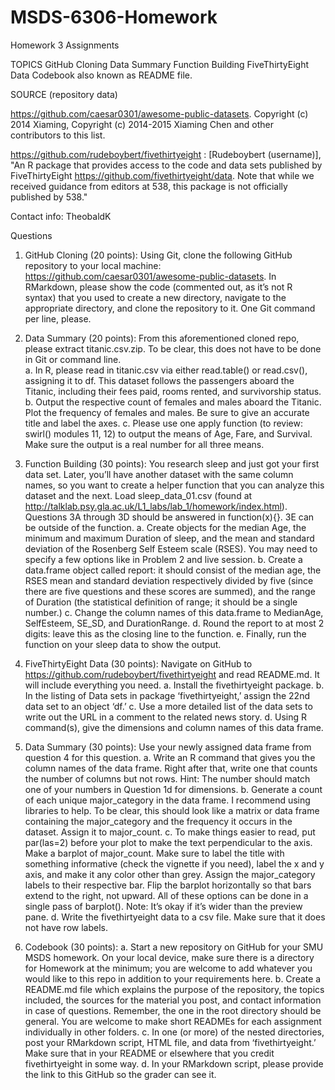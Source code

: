 # MSDS-6306-Homework
Homework 3 Assignments

TOPICS
GitHub Cloning 
Data Summary 
Function Building 
FiveThirtyEight Data 
Codebook also known as README file.

SOURCE (repository data)

https://github.com/caesar0301/awesome-public-datasets.  Copyright (c) 2014 Xiaming, Copyright (c) 2014-2015 Xiaming Chen and other contributors to this list.

https://github.com/rudeboybert/fivethirtyeight : [Rudeboybert (username)], "An R package that provides access to the code and data sets published by FiveThirtyEight https://github.com/fivethirtyeight/data. Note that while we received guidance from editors at 538, this package is not officially published by 538."

Contact info: 
TheobaldK


Questions
1.	GitHub Cloning (20 points): Using Git, clone the following GitHub repository to your local machine: https://github.com/caesar0301/awesome-public-datasets.  In RMarkdown, please show the code (commented out, as it’s not R syntax) that you used to create a new directory, navigate to the appropriate directory, and clone the repository to it.  One Git command per line, please.

2.	Data Summary (20 points): From this aforementioned cloned repo, please extract titanic.csv.zip.  To be clear, this does not have to be done in Git or command line.  
a.	In R, please read in titanic.csv via either read.table() or read.csv(), assigning it to df.  This dataset follows the passengers aboard the Titanic, including their fees paid, rooms rented, and survivorship status.
b.	Output the respective count of females and males aboard the Titanic. Plot the frequency of females and males.  Be sure to give an accurate title and label the axes.
c.	Please use one apply function (to review: swirl() modules 11, 12) to output the means of Age, Fare, and Survival.  Make sure the output is a real number for all three means.

3.	Function Building (30 points): You research sleep and just got your first data set.  Later, you’ll have another dataset with the same column names, so you want to create a helper function that you can analyze this dataset and the next.  Load sleep_data_01.csv (found at http://talklab.psy.gla.ac.uk/L1_labs/lab_1/homework/index.html).  Questions 3A through 3D should be answered in function(x){}.  3E can be outside of the function. 
a.	Create objects for the median Age, the minimum and maximum Duration of sleep, and the mean and standard deviation of the Rosenberg Self Esteem scale (RSES).  You may need to specify a few options like in Problem 2 and live session.
b.	Create a data.frame object called report: it should consist of the median age, the RSES mean and standard deviation respectively divided by five (since there are five questions and these scores are summed), and the range of Duration (the statistical definition of range; it should be a single number.)
c.	Change the column names of this data.frame to MedianAge, SelfEsteem, SE_SD, and DurationRange.
d.	Round the report to at most 2 digits: leave this as the closing line to the function.
e.	Finally, run the function on your sleep data to show the output.

4.	FiveThirtyEight Data (30 points): Navigate on GitHub to https://github.com/rudeboybert/fivethirtyeight and read README.md. It will include everything you need. 
a.	Install the fivethirtyeight package.
b.	In the listing of Data sets in package ‘fivethirtyeight,’ assign the 22nd data set to an object ‘df.’
c.	Use a more detailed list of the data sets to write out the URL in a comment to the related news story.
d.	Using R command(s), give the dimensions and column names of this data frame.

5.	Data Summary (30 points): Use your newly assigned data frame from question 4 for this question. 
a.	Write an R command that gives you the column names of the data frame.  Right after that, write one that counts the number of columns but not rows.  Hint: The number should match one of your numbers in Question 1d for dimensions.
b.	Generate a count of each unique major_category in the data frame.  I recommend using libraries to help.  To be clear, this should look like a matrix or data frame containing the major_category and the frequency it occurs in the dataset.  Assign it to major_count.
c.	To make things easier to read, put par(las=2) before your plot to make the text perpendicular to the axis.  Make a barplot of major_count.  Make sure to label the title with something informative (check the vignette if you need), label the x and y axis, and make it any color other than grey.  Assign the major_category labels to their respective bar.  Flip the barplot horizontally so that bars extend to the right, not upward.  All of these options can be done in a single pass of barplot(). Note: It’s okay if it’s wider than the preview pane.
d.	Write the fivethirtyeight data to a csv file.  Make sure that it does not have row labels.

6.	Codebook (30 points): 
a.	Start a new repository on GitHub for your SMU MSDS homework.  On your local device, make sure there is a directory for Homework at the minimum; you are welcome to add whatever you would like to this repo in addition to your requirements here.
b.	Create a README.md file which explains the purpose of the repository, the topics included, the sources for the material you post, and contact information in case of questions. Remember, the one in the root directory should be general.  You are welcome to make short READMEs for each assignment individually in other folders.
c.	In one (or more) of the nested directories, post your RMarkdown script, HTML file, and data from ‘fivethirtyeight.’  Make sure that in your README or elsewhere that you credit fivethirtyeight in some way.
d.	In your RMarkdown script, please provide the link to this GitHub so the grader can see it.

